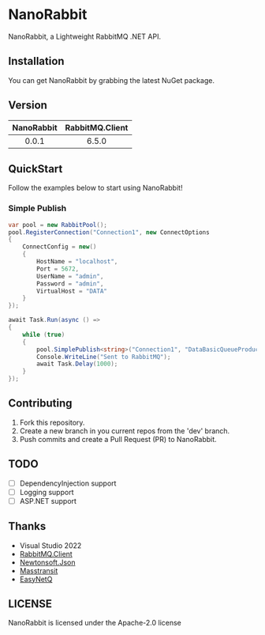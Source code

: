 # NanoRabbit

NanoRabbit, a Lightweight RabbitMQ .NET API.

## Installation

You can get NanoRabbit by grabbing the latest NuGet package. 

## Version

| NanoRabbit | RabbitMQ.Client |
| :---: | :---: |
| 0.0.1 | 6.5.0 |

## QuickStart

Follow the examples below to start using NanoRabbit!

### Simple Publish

```csharp
var pool = new RabbitPool();
pool.RegisterConnection("Connection1", new ConnectOptions
{
    ConnectConfig = new()
    {
        HostName = "localhost",
        Port = 5672,
        UserName = "admin",
        Password = "admin",
        VirtualHost = "DATA"
    }
});

await Task.Run(async () =>
{
    while (true)
    {
        pool.SimplePublish<string>("Connection1", "DataBasicQueueProducer", "Hello from SimplePublish<T>()!");
        Console.WriteLine("Sent to RabbitMQ");
        await Task.Delay(1000);
    }
});
```

## Contributing

1. Fork this repository.
2. Create a new branch in you current repos from the 'dev' branch.
3. Push commits and create a Pull Request (PR) to NanoRabbit.

## TODO

- [ ] DependencyInjection support
- [ ] Logging support
- [ ] ASP.NET support

## Thanks

- Visual Studio 2022
- [RabbitMQ.Client](https://github.com/rabbitmq/rabbitmq-dotnet-client)
- [Newtonsoft.Json](https://github.com/JamesNK/Newtonsoft.Json)
- [Masstransit](https://github.com/masstransit/masstransit)
- [EasyNetQ](https://github.com/autofac/Autofac)

## LICENSE

NanoRabbit is licensed under the Apache-2.0 license
